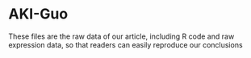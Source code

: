 # AKI-Guo
These files are the raw data of our article, including R code and raw expression data, so that readers can easily reproduce our conclusions
